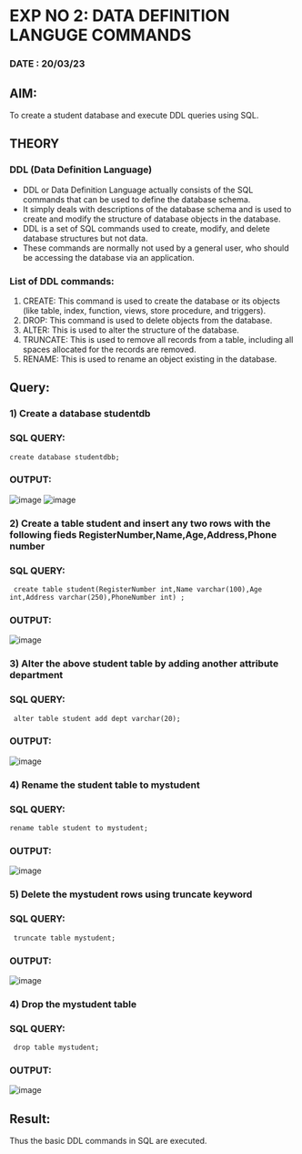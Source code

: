 # EXP NO 2: DATA DEFINITION LANGUGE COMMANDS 
### DATE : 20/03/23

## AIM:
To create a student database and execute DDL queries using SQL.


## THEORY
### DDL (Data Definition Language)

* DDL or Data Definition Language actually consists of the SQL commands that can be used to define the database schema.
* It simply deals with descriptions of the database schema and is used to create and modify the structure of database objects in the database.
* DDL is a set of SQL commands used to create, modify, and delete database structures but not data.
* These commands are normally not used by a general user, who should be accessing the database via an application.

 
### List of DDL commands: 
1. CREATE: This command is used to create the database or its objects (like table, index, function, views, store procedure, and triggers).
2. DROP: This command is used to delete objects from the database.
3. ALTER: This is used to alter the structure of the database.
4. TRUNCATE: This is used to remove all records from a table, including all spaces allocated for the records are removed.
5. RENAME: This is used to rename an object existing in the database.


## Query:
### 1) Create a database studentdb

### SQL QUERY:
```
create database studentdbb;
```

### OUTPUT:
![image](https://github.com/sabithapaulraj/DBMS/assets/118343379/58fc5109-3fe3-4b71-adfa-c8de97a3eb0c)
![image](https://github.com/sabithapaulraj/DBMS/assets/118343379/a4e4ad5f-3b5d-4d4c-b347-54957dca3420)

### 2) Create a table student  and insert any two rows with the following fieds RegisterNumber,Name,Age,Address,Phone number

### SQL QUERY: 
```
 create table student(RegisterNumber int,Name varchar(100),Age int,Address varchar(250),PhoneNumber int) ;
```

### OUTPUT:
![image](https://github.com/sabithapaulraj/DBMS/assets/118343379/2ed4d00e-5741-4f71-a0d2-0384650e6dae)


### 3) Alter the above student table by adding another attribute department

### SQL QUERY: 
```
 alter table student add dept varchar(20);
```

### OUTPUT:
![image](https://github.com/sabithapaulraj/DBMS/assets/118343379/0d709df7-9e80-4b2c-a358-dac94a29b6fa)


### 4) Rename the student table to mystudent

### SQL QUERY: 
```
rename table student to mystudent;
```

### OUTPUT:
![image](https://github.com/sabithapaulraj/DBMS/assets/118343379/331990e2-babb-47a7-8576-d71ef8928eb3)


### 5) Delete the mystudent rows using truncate keyword

### SQL QUERY: 
```
 truncate table mystudent;
```
### OUTPUT:
![image](https://github.com/sabithapaulraj/DBMS/assets/118343379/73984590-23c6-4463-bb92-bfd6325824df)

### 4) Drop the mystudent table
 
### SQL QUERY: 
```
 drop table mystudent;
```

### OUTPUT:
![image](https://github.com/sabithapaulraj/DBMS/assets/118343379/f798b751-c946-4215-83de-d22ebf9c9d73)


## Result:
<div align="justify">
       Thus the basic DDL commands in SQL are executed.
</div>
